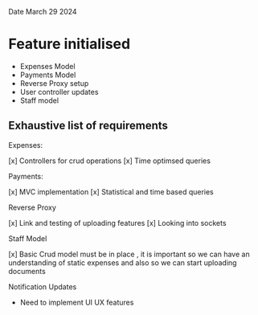 Date March 29 2024

# Feature initialised

- Expenses Model
- Payments Model
- Reverse Proxy setup
- User controller updates
- Staff model


## Exhaustive list of requirements

Expenses: 

[x] Controllers for crud operations
[x] Time optimsed queries

Payments:

[x] MVC implementation
[x] Statistical and time based queries

Reverse Proxy 

[x] Link and testing of uploading features
[x] Looking into sockets

Staff Model

[x] Basic Crud model must be in place , it is important so we can have an understanding of static expenses and also so we can start uploading documents


Notification Updates
- Need to implement UI UX features
